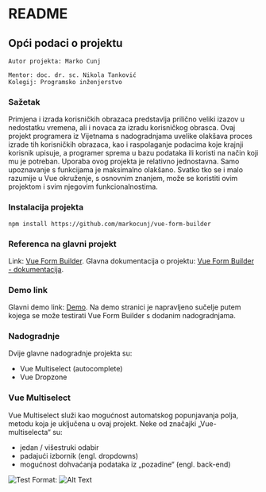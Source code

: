 # README

## Opći podaci o projektu

```
Autor projekta: Marko Cunj

Mentor: doc. dr. sc. Nikola Tanković
Kolegij: Programsko inženjerstvo
```

### Sažetak

Primjena i izrada korisničkih obrazaca predstavlja prilično veliki izazov u nedostatku vremena, ali i novaca za izradu korisničkog obrasca. Ovaj projekt programera iz Vijetnama s nadogradnjama uvelike olakšava proces izrade tih korisničkih obrazaca, kao i raspolaganje podacima koje krajnji korisnik upisuje, a programer sprema u bazu podataka ili koristi na način koji mu je potreban. Uporaba ovog projekta je relativno jednostavna. Samo upoznavanje s funkcijama je maksimalno olakšano. Svatko tko se i malo razumije u Vue okruženje, s osnovnim znanjem, može se koristiti ovim projektom i svim njegovim funkcionalnostima.

### Instalacija projekta

```
npm install https://github.com/markocunj/vue-form-builder
```

### Referenca na glavni projekt

Link: [Vue Form Builder](https://github.com/sethsandaru/vue-form-builder).
Glavna dokumentacija o projektu: [Vue Form Builder - dokumentacija](https://phattranminh96.gitbook.io/vue-form-builder/).

### Demo link

Glavni demo link: [Demo](https://vigilant-bardeen-f562ee.netlify.app/).
Na demo stranici je napravljeno sučelje putem kojega se može testirati Vue Form Builder s dodanim nadogradnjama.

### Nadogradnje

Dvije glavne nadogradnje projekta su:

- Vue Multiselect (autocomplete)
- Vue Dropzone

### Vue Multiselect

Vue Multiselect služi kao mogućnost automatskog popunjavanja polja, metodu koja je uključena u ovaj projekt.
Neke od značajki „Vue-multiselecta“ su:

- jedan / višestruki odabir
- padajući izbornik (engl. dropdowns)
- mogućnost dohvaćanja podataka iz „pozadine“ (engl. back-end)

![Test](/images/logo.png)
Format: ![Alt Text](url)
